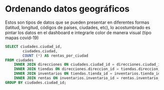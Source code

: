 # Ordenando datos geográficos

Estos son tipos de datos que se pueden presentar en diferentes formas (latitud, longitud, códigos de países, ciudades, etc), lo acostumbrado es pintar los datos en el dashboard e integrarle color de manera visual (tipo mapas covid-19)

```sql
SELECT ciudades.ciudad_id,
        ciudades.ciudad,
        COUNT (*) AS rentas_por_ciudad
FROM ciudades
    INNER JOIN direcciones ON ciudades.ciudad_id = direcciones.ciudad_id
    INNER JOIN tiendas ON direcciones.direccion_id = tiendas.direccion_id
    INNER JOIN inventarios ON tiendas.tienda_id = inventarios.tienda_id
    INNER JOIN rentas ON inventarios.inventario_id = rentas.inventario_id
GROUP BY ciudades.ciudad_id;
```

